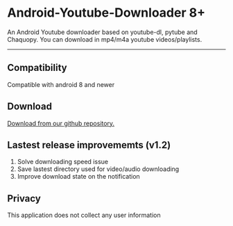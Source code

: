 # Android-Youtube-Downloader 8+
An Android Youtube downloader based on youtube-dl, pytube and Chaquopy. You can download in mp4/m4a youtube videos/playlists. 
***
## Compatibility
Compatible with android 8 and newer
## Download
[Download from our github repository.](https://github.com/acmo0/Android-Youtube-Downloader/releases/tag/v1.2)
## Lastest release improvememts (v1.2)
1. Solve downloading speed issue
2. Save lastest directory used for video/audio downloading
3. Improve download state on the notification
## Privacy
This application does not collect any user information
